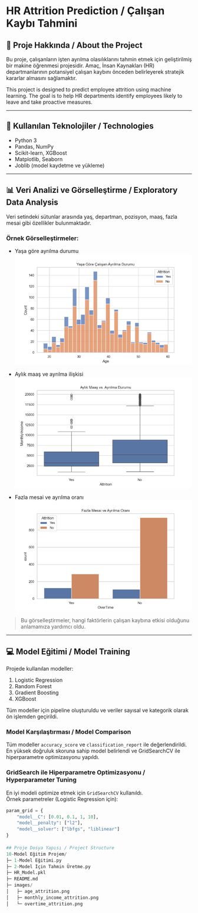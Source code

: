 # HR Attrition Prediction / Çalışan Kaybı Tahmini

## 📌 Proje Hakkında / About the Project
Bu proje, çalışanların işten ayrılma olasılıklarını tahmin etmek için geliştirilmiş bir makine öğrenmesi projesidir. Amaç, İnsan Kaynakları (HR) departmanlarının potansiyel çalışan kaybını önceden belirleyerek stratejik kararlar almasını sağlamaktır.

This project is designed to predict employee attrition using machine learning. The goal is to help HR departments identify employees likely to leave and take proactive measures.

---

## 🧰 Kullanılan Teknolojiler / Technologies
- Python 3
- Pandas, NumPy
- Scikit-learn, XGBoost
- Matplotlib, Seaborn
- Joblib (model kaydetme ve yükleme)

---

## 📊 Veri Analizi ve Görselleştirme / Exploratory Data Analysis
Veri setindeki sütunlar arasında yaş, departman, pozisyon, maaş, fazla mesai gibi özellikler bulunmaktadır.

### Örnek Görselleştirmeler:
- Yaşa göre ayrılma durumu  
![Age vs Attrition](images/age_attrition.png)

- Aylık maaş ve ayrılma ilişkisi  
![MonthlyIncome vs Attrition](images/monthly_income_attrition.png)

- Fazla mesai ve ayrılma oranı  
![OverTime vs Attrition](images/overtime_attrition.png)

> Bu görselleştirmeler, hangi faktörlerin çalışan kaybına etkisi olduğunu anlamamıza yardımcı oldu.

---

## 💻 Model Eğitimi / Model Training
Projede kullanılan modeller:
1. Logistic Regression  
2. Random Forest  
3. Gradient Boosting  
4. XGBoost  

Tüm modeller için pipeline oluşturuldu ve veriler sayısal ve kategorik olarak ön işlemden geçirildi.

### Model Karşılaştırması / Model Comparison
Tüm modeller `accuracy_score` ve `classification_report` ile değerlendirildi.  
En yüksek doğruluk skoruna sahip model belirlendi ve GridSearchCV ile hiperparametre optimizasyonu yapıldı.

### GridSearch ile Hiperparametre Optimizasyonu / Hyperparameter Tuning
En iyi modeli optimize etmek için `GridSearchCV` kullanıldı.  
Örnek parametreler (Logistic Regression için):

```python
param_grid = {
    "model__C": [0.01, 0.1, 1, 10],
    "model__penalty": ["l2"],
    "model__solver": ["lbfgs", "liblinear"]
}

## Proje Dosya Yapısı / Project Structure
10-Model Eğitim Projem/
├─ 1-Model Eğitimi.py
├─ 2-Model İçin Tahmin Üretme.py
├─ HR_Model.pkl
├─ README.md
├─ images/
│   ├─ age_attrition.png
│   ├─ monthly_income_attrition.png
│   └─ overtime_attrition.png

